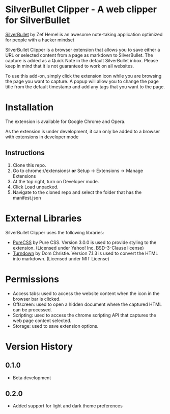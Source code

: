 # SilverBullet Clipper - A web clipper for SilverBullet

<!-- [![GitHub release (latest SemVer)](https://img.shields.io/github/v/release/deathau/markdownload?style=for-the-badge&sort=semver)](https://github.com/deathau/markdownload/releases/latest) -->

[SilverBullet](https://silverbullet.md/) by Zef Hemel is an awesome note-taking application optimized for people with a hacker mindset

SilverBullet Clipper is a browser extension that allows you to save either a URL or selected content from a page as markdown to SilverBullet. The capture is added as a Quick Note in the default SilverBullet inbox. Please keep in mind that it is not guaranteed to work on all websites.

To use this add-on, simply click the extension icon while you are browsing the page you want to capture. A popup will allow you to change the page title from the default timestamp and add any tags that you want to the page.

# Installation
The extension is available for Google Chrome and Opera.

As the extension is under development, it can only be added to a browser with extensions in developer mode

## Instructions
1. Clone this repo.
2. Go to chrome://extensions/ **or** Setup -> Extensions -> Manage Extensions
3. At the top right, turn on Developer mode.
4. Click Load unpacked.
5. Navigate to the cloned repo and select the folder that has the manifest.json
<!--
 [Firefox](https://addons.mozilla.org/en-GB/firefox/addon/markdownload/), [Google Chrome](https://chrome.google.com/webstore/detail/markdownload-markdown-web/pcmpcfapbekmbjjkdalcgopdkipoggdi), [Microsoft Edge](https://microsoftedge.microsoft.com/addons/detail/hajanaajapkhaabfcofdjgjnlgkdkknm) and [Safari](https://apple.co/3tcU0pD).

[![](https://img.shields.io/chrome-web-store/v/pcmpcfapbekmbjjkdalcgopdkipoggdi.svg?logo=google-chrome&style=flat)](https://chrome.google.com/webstore/detail/markdownload-markdown-web/pcmpcfapbekmbjjkdalcgopdkipoggdi) [![](https://img.shields.io/chrome-web-store/rating/pcmpcfapbekmbjjkdalcgopdkipoggdi.svg?logo=google-chrome&style=flat)](https://chrome.google.com/webstore/detail/markdownload-markdown-web/pcmpcfapbekmbjjkdalcgopdkipoggdi) [![](https://img.shields.io/chrome-web-store/users/pcmpcfapbekmbjjkdalcgopdkipoggdi.svg?logo=google-chrome&style=flat)](https://chrome.google.com/webstore/detail/markdownload-markdown-web/pcmpcfapbekmbjjkdalcgopdkipoggdi)

[![](https://img.shields.io/amo/v/markdownload.svg?logo=firefox&style=flat)](https://addons.mozilla.org/en-US/firefox/addon/markdownload/) [![](https://img.shields.io/amo/rating/markdownload.svg?logo=firefox&style=flat)](https://addons.mozilla.org/en-US/firefox/addon/markdownload/) [![](https://img.shields.io/amo/users/markdownload.svg?logo=firefox&style=flat)](https://addons.mozilla.org/en-US/firefox/addon/markdownload/)

[![](https://img.shields.io/badge/dynamic/json?label=edge%20add-on&prefix=v&query=%24.version&url=https%3A%2F%2Fmicrosoftedge.microsoft.com%2Faddons%2Fgetproductdetailsbycrxid%2Fhajanaajapkhaabfcofdjgjnlgkdkknm&style=flat&logo=microsoft-edge)](https://microsoftedge.microsoft.com/addons/detail/hajanaajapkhaabfcofdjgjnlgkdkknm) [![](https://img.shields.io/badge/dynamic/json?label=rating&suffix=/5&query=%24.averageRating&url=https%3A%2F%2Fmicrosoftedge.microsoft.com%2Faddons%2Fgetproductdetailsbycrxid%2Fhajanaajapkhaabfcofdjgjnlgkdkknm&style=flat&logo=microsoft-edge)](https://microsoftedge.microsoft.com/addons/detail/hajanaajapkhaabfcofdjgjnlgkdkknm)

[![iTunes App Store](https://img.shields.io/itunes/v/1554029832?label=Safari&logo=safari&style=flat)](https://apple.co/3tcU0pD)

# Obsidian Integration

For integration with obsidian, you need to install and enable community plugins named "Advanced Obsidian URI". This plugin help us to bypass character limitation in URL. Because it's using clipboard as the source for creating new file.
More information about Advanced Obsidian URI plugin:  https://vinzent03.github.io/obsidian-advanced-uri/

You need to do some configurations in order to use this integration.
<details>
  <summary>Steps to follow</summary>
  
  1. Left-Click on the extension
  2. Click on the gear icon to open the configuration menu  
  3. Scroll down to "Obsidian integration" section and turn "enable obsidian integration" on.
  4. Fill out the form below (Obsidian vault name and Obsidian folder name.)
  5. Right-click on the extension and open the menu
  6. In "MarkDownload - Markdown Web Clipper", select "Send Tab to Obsidian"

</details>

-->

# External Libraries
SilverBullet Clipper uses the following libraries:
<!-- - [Readability.js](https://github.com/mozilla/readability) by Mozilla in version from commit [1fde3ac626bc4c2e5e54daa57c57d48b7ed9c574](https://github.com/mozilla/readability/commit/1fde3ac626bc4c2e5e54daa57c57d48b7ed9c574). This library is also used for the Firefox Reader View and it simplifies the page so that only the important parts are clipped. (Licensed under Apache License Version 2.0) -->
- [PureCSS](https://github.com/mixmark-io/turndown) by Pure CSS. Version 3.0.0 is used to provide styling to the extension. (Licensed under Yahoo! Inc. BSD-3-Clause license)
- [Turndown](https://github.com/mixmark-io/turndown) by Dom Christie. Version 7.1.3 is used to convert the HTML into markdown. (Licensed under MIT License)
<!-- - [Moment.js](https://momentjs.com) version 2.29.4 used to format dates in template variables -->

# Permissions
- Access tabs: used to access the website content when the icon in the browser bar is clicked.
- Offscreen: used to open a hidden document where the captured HTML can be processed.
- Scripting: used to access the chrome scripting API that captures the web page content selected.
- Storage: used to save extension options.

# Version History
## 0.1.0
- Beta development
## 0.2.0
- Added support for light and dark theme preferences

<!--Remove hidden content before exporting (thanks @nhaouari !). This allows you to use a different extension (e.g. Adblock) to hide elements that would otherwise clutter up your export
- Fixes for Obsidian integration in Safari (thanks @aancw !)
- Keep a few more HTML tags that have no markdown equivalent (`u`, `ins`, `del`, `small`, `big`) (thanks @mnaoumov !)
- Add support for KaTeX formulas parsing (thanks @mnaoumov !)
- Fixed saving for options when imported from file (and show a little 'saved' indicator)
- Added a toggle for downloading images in the context menu and popup
- Added a link to the options in the popup
- Added some basic error handling to the popup
- Changes to how html inside code blocks is handled (thanks @mnaumov !)
- Treat codehilite without specified language as plaintext (thanks @mnaoumov !)
- Ensure sequential line breaks in `<pre>` are preserved in code blocks (thanks @mnaumov !)
- Update user guide link in README to point to GitHub
- Added keyboard shortcuts to copy selection / current tab to obsidian (user-definable in browsers that support that) (thanks @legolasdimir and @likeablob !)
- Select multiple tabs (hold crtl/cmd) then copy all tab urls as a markdown link list via keyboard shortcut or context menu (thanks @romanPrignon !)
- Allow users to include custom text such like `{date:YYYY-MM-DD}/`` in their Obsidian Folder Name setting (thanks @likeablob !)
- Fixed a small typo in the user guide (thanks @devon-research !)
- Fix for missing headings on sites like Substack (thanks @eactisgrosso !)
- Add support for websites using MathJax 3 (thanks @LeLocTai !)
- Moved previous version history into [CHANGELOG.md](./CHANGELOG.md)

> Previous version history is recorded in [CHANGELOG.md](./CHANGELOG.md)-->
